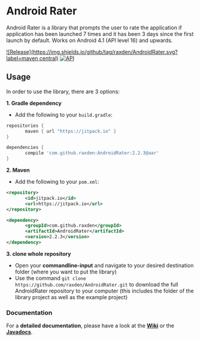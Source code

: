 Android Rater
==========

Android Rater is a library that prompts the user to rate the application if application has been launched 7 times and it has been 3 days since the first launch by default. Works on Android 4.1 (API level 16) and upwards.

[![Release](https://img.shields.io/github/tag/raxden/AndroidRater.svg?label=maven central)](https://jitpack.io/#raxden/AndroidRater/) 
[![API](https://img.shields.io/badge/API-16%2B-green.svg?style=flat)](https://android-arsenal.com/api?level=16)

## Usage

In order to use the library, there are 3 options:

**1. Gradle dependency**

 - 	Add the following to your `build.gradle`:
 ```gradle
repositories {
	    maven { url "https://jitpack.io" }
}

dependencies {
	    compile 'com.github.raxden:AndroidRater:2.2.3@aar'
}
```

**2. Maven**
- Add the following to your `pom.xml`:
 ```xml
<repository>
       	<id>jitpack.io</id>
	    <url>https://jitpack.io</url>
</repository>

<dependency>
	    <groupId>com.github.raxden</groupId>
	    <artifactId>AndroidRater</artifactId>
	    <version>2.2.3</version>
</dependency>
```

**3. clone whole repository**
 - Open your **commandline-input** and navigate to your desired destination folder (where you want to put the library)
 - Use the command `git clone https://github.com/raxden/AndroidRater.git` to download the full AndroidRater repository to your computer (this includes the folder of the library project as well as the example project)

### Documentation 

For a **detailed documentation**, please have a look at the [**Wiki**](https://github.com/raxden/AndroidRater/wiki) or the [**Javadocs**](https://jitpack.io/com/github/raxden/AndroidRater/2.2.3/javadoc/).
